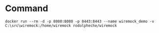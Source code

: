 # Command
``docker run --rm -d -p 8080:8080 -p 8443:8443 --name wiremock_demo -v C:\src\wiremock:/home/wiremock rodolpheche/wiremock``